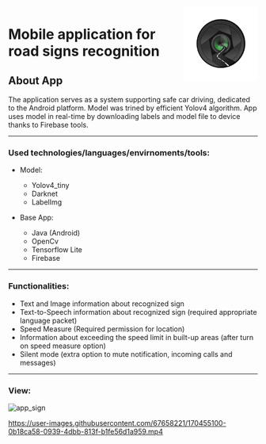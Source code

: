 <img align="right" width="150" height="150" src="https://github.com/36560/ImageOwnT3NEW/blob/master/app/src/main/res/mipmap-xhdpi/ic_launcher_foreground.png?raw=true">


# Mobile application for road signs recognition 

## About App
The application serves as a system supporting safe car driving, dedicated to the Android platform. 
Model was trined by efficient Yolov4 algorithm. App uses model in real-time by downloading labels and model file to device thanks to Firebase tools.

---

### Used technologies/languages/envirnoments/tools:
* Model:
  - Yolov4_tiny
  - Darknet
  - LabelImg
  
* Base App:
  - Java (Android)
  - OpenCv
  - Tensorflow Lite
  - Firebase

---

### Functionalities:
- Text and Image information about recognized sign
- Text-to-Speech information about recognized sign (required appropriate language packet)
- Speed Measure (Required permission for location)
- Information about exceeding the speed limit in built-up areas (after turn on speed measure option)
- Silent mode (extra option to mute notification, incoming calls and messages)
---

### View:

![app_sign](https://user-images.githubusercontent.com/67658221/164888428-c0fa8eaa-5e49-4aa5-adae-1b99bfe28b95.png)

https://user-images.githubusercontent.com/67658221/170455100-0b18ca58-0939-4dbb-813f-b1fe56d1a959.mp4





